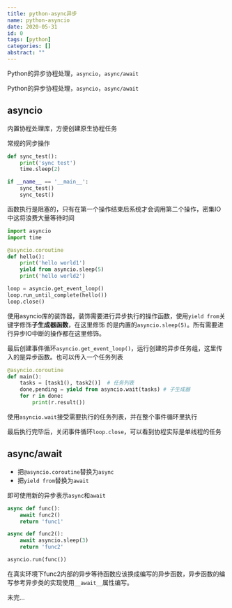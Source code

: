```yaml
---
title: python-async异步
name: python-asyncio
date: 2020-05-31
id: 0
tags: [python]
categories: []
abstract: ""
---
```



Python的异步协程处理，`asyncio`，`async/await`


<!--more-->


Python的异步协程处理，`asyncio`，`async/await`

<!--more-->

## asyncio

内置协程处理库，方便创建原生协程任务

常规的同步操作

```python
def sync_test():
    print('sync test')
    time.sleep(2)

if __name__ == '__main__':
    sync_test()
    sync_test()
```

函数执行是阻塞的，只有在第一个操作结束后系统才会调用第二个操作，密集IO中这将浪费大量等待时间

```python
import asyncio
import time

@asyncio.coroutine
def hello():
    print('hello world1')
    yield from asyncio.sleep(5)
    print('hello world2')

loop = asyncio.get_event_loop()
loop.run_until_complete(hello())
loop.close()
```

使用asyncio库的装饰器，装饰需要进行异步执行的操作函数，使用`yield from`关键字修饰**子生成器函数**，在这里修饰 的是内置的`asyncio.sleep(5)`。所有需要进行异步IO中断的操作都在这里修饰。

最后创建事件循环`asyncio.get_event_loop()`，运行创建的异步任务组，这里传入的是异步函数。也可以传入一个任务列表

```python
@asyncio.coroutine
def main():
    tasks = [task1(), task2()]  # 任务列表
    done,pending = yield from asyncio.wait(tasks) # 子生成器
    for r in done:
        print(r.result())
```

使用`asyncio.wait`接受需要执行的任务列表，并在整个事件循环里执行

最后执行完毕后，关闭事件循环`loop.close`，可以看到协程实际是单线程的任务

## async/await

- 把`@asyncio.coroutine`替换为`async`
- 把`yield from`替换为`await`

即可使用新的异步表示`async`和`await`

```python
async def func():
    await func2()
    return 'func1'

async def func2():
    await asyncio.sleep(3)
    return 'func2'

asyncio.run(func())
```

在真实环境下func2内部的异步等待函数应该换成编写的异步函数，异步函数的编写参考异步类的实现使用`__await__`属性编写。

未完...